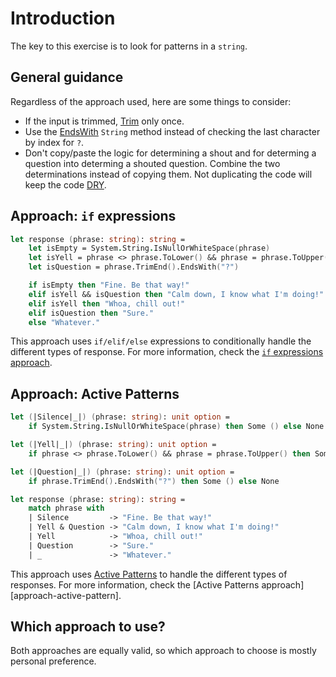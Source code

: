 # Introduction

The key to this exercise is to look for patterns in a `string`.

## General guidance

Regardless of the approach used, here are some things to consider:

- If the input is trimmed, [Trim][trim] only once.
- Use the [EndsWith][endswith] `String` method instead of checking the last character by index for `?`.
- Don't copy/paste the logic for determining a shout and for determing a question into determing a shouted question.
  Combine the two determinations instead of copying them.
  Not duplicating the code will keep the code [DRY][dry].

## Approach: `if` expressions

```fsharp
let response (phrase: string): string =
    let isEmpty = System.String.IsNullOrWhiteSpace(phrase)
    let isYell = phrase <> phrase.ToLower() && phrase = phrase.ToUpper()
    let isQuestion = phrase.TrimEnd().EndsWith("?")

    if isEmpty then "Fine. Be that way!"
    elif isYell && isQuestion then "Calm down, I know what I'm doing!"
    elif isYell then "Whoa, chill out!"
    elif isQuestion then "Sure."
    else "Whatever."
```

This approach uses `if/elif/else` expressions to conditionally handle the different types of response.
For more information, check the [`if` expressions approach][approach-if].

## Approach: Active Patterns

```fsharp
let (|Silence|_|) (phrase: string): unit option =
    if System.String.IsNullOrWhiteSpace(phrase) then Some () else None

let (|Yell|_|) (phrase: string): unit option =
    if phrase <> phrase.ToLower() && phrase = phrase.ToUpper() then Some () else None

let (|Question|_|) (phrase: string): unit option =
    if phrase.TrimEnd().EndsWith("?") then Some () else None

let response (phrase: string): string =
    match phrase with
    | Silence         -> "Fine. Be that way!"
    | Yell & Question -> "Calm down, I know what I'm doing!"
    | Yell            -> "Whoa, chill out!"
    | Question        -> "Sure."
    | _               -> "Whatever."
```

This approach uses [Active Patterns][active-patterns] to handle the different types of responses.
For more information, check the [Active Patterns approach][approach-active-pattern].

## Which approach to use?

Both approaches are equally valid, so which approach to choose is mostly personal preference.

[trim]: https://learn.microsoft.com/en-us/dotnet/api/system.string.trim
[endswith]: https://learn.microsoft.com/en-us/dotnet/api/system.string.endswith
[dry]: https://en.wikipedia.org/wiki/Don%27t_repeat_yourself
[approach-if]: https://exercism.org/tracks/fsharp/exercises/bob/approaches/if
[active-patterns]: https://learn.microsoft.com/en-us/dotnet/fsharp/language-reference/active-patterns
